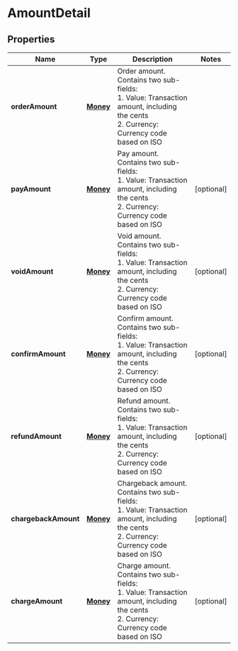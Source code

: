 

# AmountDetail


## Properties

| Name | Type | Description | Notes |
| - | - | - | - |
|**orderAmount** | [**Money**](Money.md) | Order amount. Contains two sub-fields:<br> 1. Value: Transaction amount, including the cents<br> 2. Currency: Currency code based on ISO<br>  |  |
|**payAmount** | [**Money**](Money.md) | Pay amount. Contains two sub-fields:<br> 1. Value: Transaction amount, including the cents<br> 2. Currency: Currency code based on ISO<br>  |  [optional] |
|**voidAmount** | [**Money**](Money.md) | Void amount. Contains two sub-fields:<br> 1. Value: Transaction amount, including the cents<br> 2. Currency: Currency code based on ISO<br>  |  [optional] |
|**confirmAmount** | [**Money**](Money.md) | Confirm amount. Contains two sub-fields:<br> 1. Value: Transaction amount, including the cents<br> 2. Currency: Currency code based on ISO<br>  |  [optional] |
|**refundAmount** | [**Money**](Money.md) | Refund amount. Contains two sub-fields:<br> 1. Value: Transaction amount, including the cents<br> 2. Currency: Currency code based on ISO<br>  |  [optional] |
|**chargebackAmount** | [**Money**](Money.md) | Chargeback amount. Contains two sub-fields:<br> 1. Value: Transaction amount, including the cents<br> 2. Currency: Currency code based on ISO<br>  |  [optional] |
|**chargeAmount** | [**Money**](Money.md) | Charge amount. Contains two sub-fields:<br> 1. Value: Transaction amount, including the cents<br> 2. Currency: Currency code based on ISO<br>  |  [optional] |



